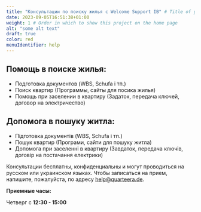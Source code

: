 ```yaml
---
title: "Консультации по поиску жилья с Welcome Support IB" # Title of your project
date: 2023-09-05T16:51:38+01:00
weight: 1 # Order in which to show this project on the home page
alt: "some alt text"
draft: true
color: red
menuIdentifier: help
---
```

## Помощь в поиске жилья:

* Подготовка документов (WBS, Schufa і тп.)
* Поиск квартир (Программы, сайты для посика жилья)
* Помощь при заселении в квартиру (Задаток, передача ключей, договор на электричество)

## Допомога в пошуку житла:
* Підготовка документів (WBS, Schufa і тп.)
* Пошук квартир (Програми, сайти для пошуку житла)
* Допомога при заселенні в квартиру (Завдаток, передача ключів, договір на постачання електрики)


Консультации бесплатны, конфиденциальны и могут проводиться на русском или украинском языках. Чтобы записаться на прием, напишите, пожалуйста, по адресу help@quarteera.de.

**Приемные часы:**

Четверг с **12:30 - 15:00**


